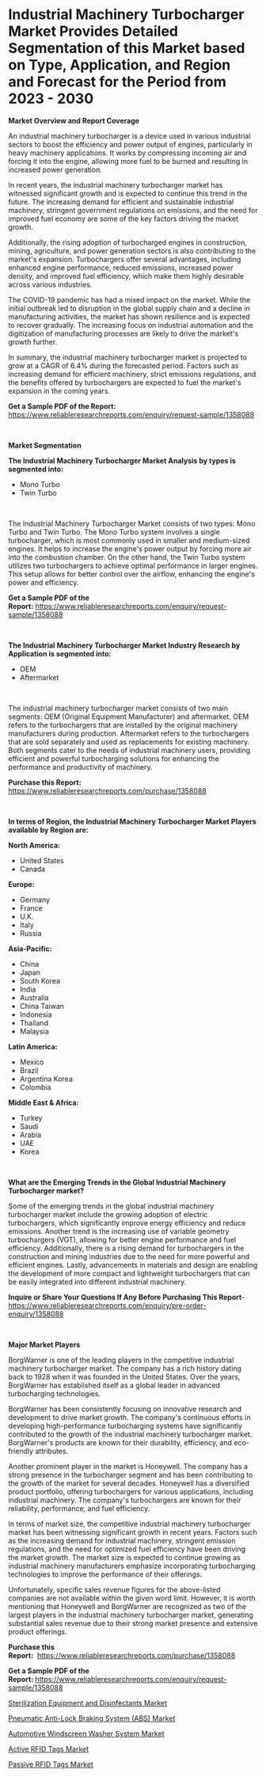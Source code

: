 <p><h1>Industrial Machinery Turbocharger Market Provides Detailed Segmentation of this Market based on Type, Application, and Region and Forecast for the Period from 2023 - 2030</h1></p><p><strong>Market Overview and Report Coverage</strong></p>
<p><p>An industrial machinery turbocharger is a device used in various industrial sectors to boost the efficiency and power output of engines, particularly in heavy machinery applications. It works by compressing incoming air and forcing it into the engine, allowing more fuel to be burned and resulting in increased power generation.</p><p>In recent years, the industrial machinery turbocharger market has witnessed significant growth and is expected to continue this trend in the future. The increasing demand for efficient and sustainable industrial machinery, stringent government regulations on emissions, and the need for improved fuel economy are some of the key factors driving the market growth.</p><p>Additionally, the rising adoption of turbocharged engines in construction, mining, agriculture, and power generation sectors is also contributing to the market's expansion. Turbochargers offer several advantages, including enhanced engine performance, reduced emissions, increased power density, and improved fuel efficiency, which make them highly desirable across various industries.</p><p>The COVID-19 pandemic has had a mixed impact on the market. While the initial outbreak led to disruption in the global supply chain and a decline in manufacturing activities, the market has shown resilience and is expected to recover gradually. The increasing focus on industrial automation and the digitization of manufacturing processes are likely to drive the market's growth further.</p><p>In summary, the industrial machinery turbocharger market is projected to grow at a CAGR of 6.4% during the forecasted period. Factors such as increasing demand for efficient machinery, strict emissions regulations, and the benefits offered by turbochargers are expected to fuel the market's expansion in the coming years.</p></p>
<p><strong>Get a Sample PDF of the Report:</strong> <a href="https://www.reliableresearchreports.com/enquiry/request-sample/1358088">https://www.reliableresearchreports.com/enquiry/request-sample/1358088</a></p>
<p>&nbsp;</p>
<p><strong>Market Segmentation</strong></p>
<p><strong>The Industrial Machinery Turbocharger Market Analysis by types is segmented into:</strong></p>
<p><ul><li>Mono Turbo</li><li>Twin Turbo</li></ul></p>
<p>&nbsp;</p>
<p><p>The Industrial Machinery Turbocharger Market consists of two types: Mono Turbo and Twin Turbo. The Mono Turbo system involves a single turbocharger, which is most commonly used in smaller and medium-sized engines. It helps to increase the engine's power output by forcing more air into the combustion chamber. On the other hand, the Twin Turbo system utilizes two turbochargers to achieve optimal performance in larger engines. This setup allows for better control over the airflow, enhancing the engine's power and efficiency.</p></p>
<p><strong>Get a Sample PDF of the Report:</strong>&nbsp;<a href="https://www.reliableresearchreports.com/enquiry/request-sample/1358088">https://www.reliableresearchreports.com/enquiry/request-sample/1358088</a></p>
<p>&nbsp;</p>
<p><strong>The Industrial Machinery Turbocharger Market Industry Research by Application is segmented into:</strong></p>
<p><ul><li>OEM</li><li>Aftermarket</li></ul></p>
<p>&nbsp;</p>
<p><p>The industrial machinery turbocharger market consists of two main segments: OEM (Original Equipment Manufacturer) and aftermarket. OEM refers to the turbochargers that are installed by the original machinery manufacturers during production. Aftermarket refers to the turbochargers that are sold separately and used as replacements for existing machinery. Both segments cater to the needs of industrial machinery users, providing efficient and powerful turbocharging solutions for enhancing the performance and productivity of machinery.</p></p>
<p><strong>Purchase this Report:</strong>&nbsp; <a href="https://www.reliableresearchreports.com/purchase/1358088">https://www.reliableresearchreports.com/purchase/1358088</a></p>
<p>&nbsp;</p>
<p><strong>In terms of Region, the Industrial Machinery Turbocharger Market Players available by Region are:</strong></p>
<p>
    <p> <strong> North America: </strong>
        <ul>
            <li>United States</li>
            <li>Canada</li>
        </ul>
        </p> 
    <p> <strong> Europe: </strong>
        <ul>
            <li>Germany</li>
            <li>France</li>
            <li>U.K.</li>
            <li>Italy</li>
            <li>Russia</li>
        </ul>
        </p> 
    <p> <strong> Asia-Pacific: </strong>
        <ul>
            <li>China</li>
            <li>Japan</li>
            <li>South Korea</li>
            <li>India</li>
            <li>Australia</li>
            <li>China Taiwan</li>
            <li>Indonesia</li>
            <li>Thailand</li>
            <li>Malaysia</li>
        </ul>
        </p> 
    <p> <strong> Latin America: </strong>
        <ul>
            <li>Mexico</li>
            <li>Brazil</li>
            <li>Argentina Korea</li>
            <li>Colombia</li>
        </ul>
        </p> 
    <p> <strong> Middle East & Africa: </strong>
        <ul>
            <li>Turkey</li>
            <li>Saudi</li>
            <li>Arabia</li>
            <li>UAE</li>
            <li>Korea</li>
        </ul>
    </p>
    </p>
<p>&nbsp;</p>
<p><strong>What are the Emerging Trends in the Global Industrial Machinery Turbocharger market?</strong></p>
<p><p>Some of the emerging trends in the global industrial machinery turbocharger market include the growing adoption of electric turbochargers, which significantly improve energy efficiency and reduce emissions. Another trend is the increasing use of variable geometry turbochargers (VGT), allowing for better engine performance and fuel efficiency. Additionally, there is a rising demand for turbochargers in the construction and mining industries due to the need for more powerful and efficient engines. Lastly, advancements in materials and design are enabling the development of more compact and lightweight turbochargers that can be easily integrated into different industrial machinery.</p></p>
<p><strong>Inquire or Share Your Questions If Any Before Purchasing This Report</strong>- <a href="https://www.reliableresearchreports.com/enquiry/pre-order-enquiry/1358088">https://www.reliableresearchreports.com/enquiry/pre-order-enquiry/1358088</a></p>
<p>&nbsp;</p>
<p><strong>Major Market Players</strong></p>
<p><p>BorgWarner is one of the leading players in the competitive industrial machinery turbocharger market. The company has a rich history dating back to 1928 when it was founded in the United States. Over the years, BorgWarner has established itself as a global leader in advanced turbocharging technologies.</p><p>BorgWarner has been consistently focusing on innovative research and development to drive market growth. The company's continuous efforts in developing high-performance turbocharging systems have significantly contributed to the growth of the industrial machinery turbocharger market. BorgWarner's products are known for their durability, efficiency, and eco-friendly attributes.</p><p>Another prominent player in the market is Honeywell. The company has a strong presence in the turbocharger segment and has been contributing to the growth of the market for several decades. Honeywell has a diversified product portfolio, offering turbochargers for various applications, including industrial machinery. The company's turbochargers are known for their reliability, performance, and fuel efficiency.</p><p>In terms of market size, the competitive industrial machinery turbocharger market has been witnessing significant growth in recent years. Factors such as the increasing demand for industrial machinery, stringent emission regulations, and the need for optimized fuel efficiency have been driving the market growth. The market size is expected to continue growing as industrial machinery manufacturers emphasize incorporating turbocharging technologies to improve the performance of their offerings.</p><p>Unfortunately, specific sales revenue figures for the above-listed companies are not available within the given word limit. However, it is worth mentioning that Honeywell and BorgWarner are recognized as two of the largest players in the industrial machinery turbocharger market, generating substantial sales revenue due to their strong market presence and extensive product offerings.</p></p>
<p><strong>Purchase this Report:</strong>&nbsp;&nbsp;<a href="https://www.reliableresearchreports.com/purchase/1358088">https://www.reliableresearchreports.com/purchase/1358088</a></p>
<p></p>
<p><strong>Get a Sample PDF of the Report:</strong>&nbsp;<a href="https://www.reliableresearchreports.com/enquiry/request-sample/1358088">https://www.reliableresearchreports.com/enquiry/request-sample/1358088</a></p>
<p><p><a href="https://medium.com/@ursulastark1/sterilization-equipment-and-disinfectants-market-analysis-its-cagr-market-segmentation-and-global-c099c3b01bfa">Sterilization Equipment and Disinfectants Market</a></p><p><a href="https://github.com/Chiragrp25/Market-Research-Report-List-1/blob/main/pneumatic-anti-lock-braking-system-abs-market.md">Pneumatic Anti-Lock Braking System (ABS) Market</a></p><p><a href="https://github.com/YashRP12/Market-Research-Report-List-1/blob/main/automotive-windscreen-washer-system-market.md">Automotive Windscreen Washer System Market</a></p><p><a href="https://www.linkedin.com/pulse/active-rfid-tags-market-insights-players-forecast-zjcse/">Active RFID Tags Market</a></p><p><a href="https://www.linkedin.com/pulse/passive-rfid-tags-market-insights-players-forecast-till-2030-2vome/">Passive RFID Tags Market</a></p></p>